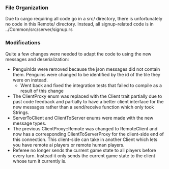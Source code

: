 ### File Organization

Due to cargo requiring all code go in a src/ directory, there is unfortunately
no code in this Remote/ directory. Instead, all signup-related code is in
../Common/src/server/signup.rs

### Modifications

Quite a few changes were needed to adapt the code to using the new messages and
deserialization:

- PenguinIds were removed because the json messages did not contain them. Penguins
  were changed to be identified by the id of the tile they were on instead.
  - Went back and fixed the integration tests that failed to compile as a result
    of this change
- The ClientProxy enum was replaced with the Client trait partially due to past
  code feedback and partially to have a better client interface for the new messages
  rather than a send/receive function which only took Strings.
- ServerToClient and ClientToServer enums were made with the new message types.
- The previous ClientProxy::Remote was changed to RemoteClient and now has a corresponding
  ClientToServerProxy for the client-side end of this connection. This client-side can
  take in another Client which lets you have remote ai players or remote human players.
- Referee no longer sends the current game state to all players before every turn. Instead
  it only sends the current game state to the client whose turn it currently is.
